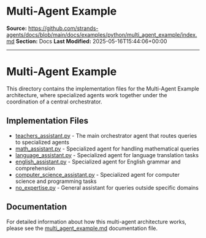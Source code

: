 # Multi-Agent Example

**Source:** https://github.com/strands-agents/docs/blob/main/docs/examples/python/multi_agent_example/index.md
**Section:** Docs
**Last Modified:** 2025-05-16T15:44:06+00:00

---

# Multi-Agent Example

This directory contains the implementation files for the Multi-Agent Example architecture, where specialized agents work together under the coordination of a central orchestrator.

## Implementation Files

- [teachers_assistant.py](teachers_assistant.py) - The main orchestrator agent that routes queries to specialized agents
- [math_assistant.py](math_assistant.py) - Specialized agent for handling mathematical queries
- [language_assistant.py](language_assistant.py) - Specialized agent for language translation tasks
- [english_assistant.py](english_assistant.py) - Specialized agent for English grammar and comprehension
- [computer_science_assistant.py](computer_science_assistant.py) - Specialized agent for computer science and programming tasks
- [no_expertise.py](no_expertise.py) - General assistant for queries outside specific domains

## Documentation

For detailed information about how this multi-agent architecture works, please see the [multi_agent_example.md](multi_agent_example.md) documentation file.

